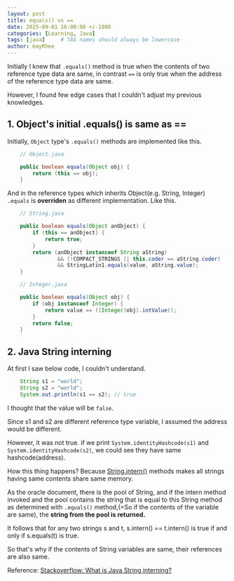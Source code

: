 ```yaml
---
layout: post
title: equals() vs ==
date: 2025-09-01 16:00:00 +/-1000
categories: [Learning, Java]
tags: [java]     # TAG names should always be lowercase
author: mayRhee
---
```


Initially I knew that `.equals()` method is true when the contents of two reference type data are same,
in contrast `==` is only true when the address of the reference type data are same.

However, I found few edge cases that I couldn't adjust my previous knowledges.

## 1. Object's initial .equals() is same as ==

Initially, `Object` type's `.equals()` methods are implemented like this.

```java
    // Object.java

    public boolean equals(Object obj) {
        return (this == obj);
    }
```

And in the reference types which inherits Object(e.g. String, Integer) `.equals` is **overriden** as different implementation.
Like this.

```java
    // String.java

    public boolean equals(Object anObject) {
        if (this == anObject) {
            return true;
        }
        return (anObject instanceof String aString)
                && (!COMPACT_STRINGS || this.coder == aString.coder)
                && StringLatin1.equals(value, aString.value);
    }
```

```java
    // Integer.java

    public boolean equals(Object obj) {
        if (obj instanceof Integer) {
            return value == ((Integer)obj).intValue();
        }
        return false;
    }
```

## 2. Java String interning

At first I saw below code, I couldn't understand.

```java
    String s1 = "world";
    String s2 = "world";
    System.out.println(s1 == s2); // true
```

I thought that the value will be `false`. 

Since s1 and s2 are different reference type variable, I assumed the address would be different.

However, it was not true. if we print `System.identityHashcode(s1)` and `System.identityHashcode(s2)`, we could see they have same hashcode(address).

How this thing happens? Because [String.intern()](https://docs.oracle.com/javase/7/docs/api/java/lang/String.html#intern()) methods makes all strings having same contents share same memory. 

As the oracle document, there is the pool of String, and if the intern method invoked and the pool contains the string that is equal to this String method as determined with `.equals()` method,(=So if the contents of the variable are same), the **string from the pool is returned.**

It follows that for any two strings s and t, s.intern() == t.intern() is true if and only if s.equals(t) is true.

So that's why if the contents of String variables are same, their references are also same.

Reference: [Stackoverflow: What is Java String interning?](https://stackoverflow.com/questions/10578984/what-is-java-string-interning)